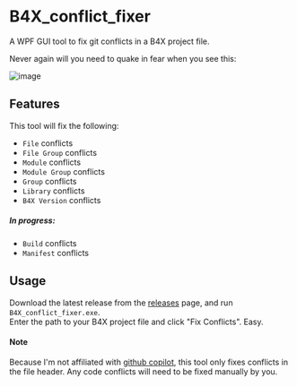 # B4X_conflict_fixer
A WPF GUI tool to fix git conflicts in a B4X project file.

Never again will you need to quake in fear when you see this:

![image](https://user-images.githubusercontent.com/44454544/175806774-129f4f68-a726-403c-b995-c13ab9c9edc1.png)

## Features
This tool will fix the following:
- `File` conflicts
- `File Group` conflicts
- `Module` conflicts
- `Module Group` conflicts
- `Group` conflicts
- `Library` conflicts
- `B4X Version` conflicts

##### In progress:
- `Build` conflicts
- `Manifest` conflicts

## Usage
Download the latest release from the [releases](https://github.com/1-max-1/B4X_conflict_fixer/releases/latest) page, and run `B4X_conflict_fixer.exe`.<br/>
Enter the path to your B4X project file and click "Fix Conflicts". Easy.

#### Note
Because I'm not affiliated with [github copilot](https://github.com/features/copilot/), this tool only fixes conflicts in the file header. Any code conflicts will need to be fixed manually by you.

